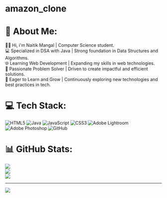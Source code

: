 # amazon_clone

# 💫 About Me:
👨‍💻 Hi, i'm Naitik Mangal | Computer Science student.<br>💻 Specialized in DSA with Java | Strong foundation in Data Structures and Algorithms.<br>🌐 Learning Web Development | Expanding my skills in web technologies.<br>🎯 Passionate Problem Solver | Driven to create impactful and efficient solutions.<br>🚀 Eager to Learn and Grow | Continuously exploring new technologies and best practices in tech.


# 💻 Tech Stack:
![HTML5](https://img.shields.io/badge/html5-%23E34F26.svg?style=for-the-badge&logo=html5&logoColor=white) ![Java](https://img.shields.io/badge/java-%23ED8B00.svg?style=for-the-badge&logo=openjdk&logoColor=white) ![JavaScript](https://img.shields.io/badge/javascript-%23323330.svg?style=for-the-badge&logo=javascript&logoColor=%23F7DF1E) ![CSS3](https://img.shields.io/badge/css3-%231572B6.svg?style=for-the-badge&logo=css3&logoColor=white) ![Adobe Lightroom](https://img.shields.io/badge/Adobe%20Lightroom-31A8FF.svg?style=for-the-badge&logo=Adobe%20Lightroom&logoColor=white) ![Adobe Photoshop](https://img.shields.io/badge/adobe%20photoshop-%2331A8FF.svg?style=for-the-badge&logo=adobe%20photoshop&logoColor=white) ![GitHub](https://img.shields.io/badge/github-%23121011.svg?style=for-the-badge&logo=github&logoColor=white)
# 📊 GitHub Stats:
![](https://github-readme-stats.vercel.app/api?username=NaitikMangal&theme=dark&hide_border=false&include_all_commits=false&count_private=false)<br/>
![](https://github-readme-streak-stats.herokuapp.com/?user=NaitikMangal&theme=dark&hide_border=false)<br/>
![](https://github-readme-stats.vercel.app/api/top-langs/?username=NaitikMangal&theme=dark&hide_border=false&include_all_commits=false&count_private=false&layout=compact)

---
[![](https://visitcount.itsvg.in/api?id=NaitikMangal&icon=0&color=12)](https://visitcount.itsvg.in)

<!-- Proudly created with GPRM ( https://gprm.itsvg.in ) -->